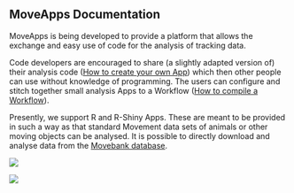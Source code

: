## MoveApps Documentation

MoveApps is being developed to provide a platform that allows the exchange and easy use of code for the analysis of tracking data. 

Code developers are encouraged to share (a slightly adapted version of) their analysis code ([How to create your own App](create_app.md)) which then other people can use without knowledge of programming. The users can configure and stitch together small analysis Apps to a Workflow ([How to compile a Workflow](create_workflow.md)).

Presently, we support R and R-Shiny Apps. These are meant to be provided in such a way as that standard Movement data sets of animals or other moving objects can be analysed. It is possible to directly download and analyse data from the [Movebank database](http://www.movebank.org).

![](../files/Workflow_example.png)

![](../files/MigMapper_5OutputGeeseRaster.png)
